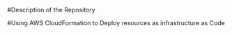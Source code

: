 #Description of the Repository

#Using AWS CloudFormation to Deploy resources as infrastructure as Code

